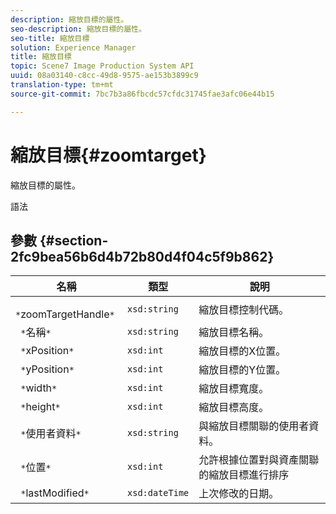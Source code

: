 ```yaml
---
description: 縮放目標的屬性。
seo-description: 縮放目標的屬性。
seo-title: 縮放目標
solution: Experience Manager
title: 縮放目標
topic: Scene7 Image Production System API
uuid: 08a03140-c8cc-49d8-9575-ae153b3899c9
translation-type: tm+mt
source-git-commit: 7bc7b3a86fbcdc57cfdc31745fae3afc06e44b15

---
```



# 縮放目標{#zoomtarget}

縮放目標的屬性。

語法

## 參數 {#section-2fc9bea56b6d4b72b80d4f04c5f9b862}

| 名稱 | 類型 | 說明 |
|---|---|---|
| ` *`zoomTargetHandle`*` | `xsd:string` | 縮放目標控制代碼。 |
| ` *`名稱`*` | `xsd:string` | 縮放目標名稱。 |
| ` *`xPosition`*` | `xsd:int` | 縮放目標的X位置。 |
| ` *`yPosition`*` | `xsd:int` | 縮放目標的Y位置。 |
| ` *`width`*` | `xsd:int` | 縮放目標寬度。 |
| ` *`height`*` | `xsd:int` | 縮放目標高度。 |
| ` *`使用者資料`*` | `xsd:string` | 與縮放目標關聯的使用者資料。 |
| ` *`位置`*` | `xsd:int` | 允許根據位置對與資產關聯的縮放目標進行排序 |
| ` *`lastModified`*` | `xsd:dateTime` | 上次修改的日期。 |

